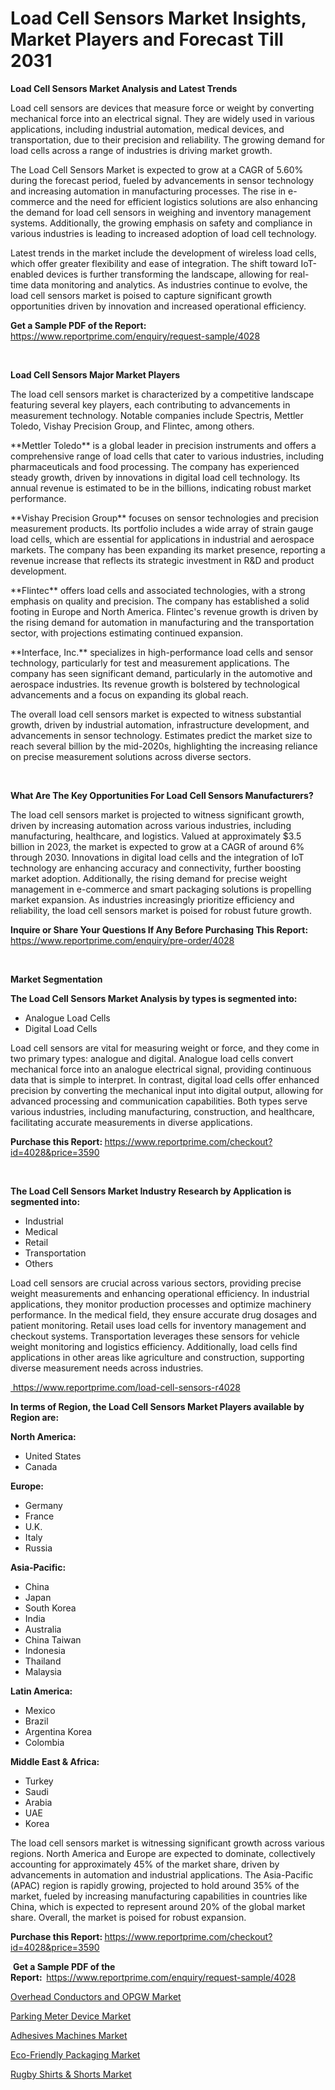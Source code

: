 <p><h1>Load Cell Sensors Market Insights, Market Players and Forecast Till 2031</h1></p><p><strong>Load Cell Sensors Market Analysis and Latest Trends</strong></p>
<p><p>Load cell sensors are devices that measure force or weight by converting mechanical force into an electrical signal. They are widely used in various applications, including industrial automation, medical devices, and transportation, due to their precision and reliability. The growing demand for load cells across a range of industries is driving market growth.</p><p>The Load Cell Sensors Market is expected to grow at a CAGR of 5.60% during the forecast period, fueled by advancements in sensor technology and increasing automation in manufacturing processes. The rise in e-commerce and the need for efficient logistics solutions are also enhancing the demand for load cell sensors in weighing and inventory management systems. Additionally, the growing emphasis on safety and compliance in various industries is leading to increased adoption of load cell technology.</p><p>Latest trends in the market include the development of wireless load cells, which offer greater flexibility and ease of integration. The shift toward IoT-enabled devices is further transforming the landscape, allowing for real-time data monitoring and analytics. As industries continue to evolve, the load cell sensors market is poised to capture significant growth opportunities driven by innovation and increased operational efficiency.</p></p>
<p><strong>Get a Sample PDF of the Report:&nbsp;</strong> <a href="https://www.reportprime.com/enquiry/request-sample/4028?utm_campaign=1549&utm_medium=2&utm_source=Github&utm_content=ia&utm_term=10102024&utm_id=load-cell-sensors">https://www.reportprime.com/enquiry/request-sample/4028</a></p>
<p>&nbsp;</p>
<p><strong>Load Cell Sensors Major Market Players</strong></p>
<p><p>The load cell sensors market is characterized by a competitive landscape featuring several key players, each contributing to advancements in measurement technology. Notable companies include Spectris, Mettler Toledo, Vishay Precision Group, and Flintec, among others.</p><p>**Mettler Toledo** is a global leader in precision instruments and offers a comprehensive range of load cells that cater to various industries, including pharmaceuticals and food processing. The company has experienced steady growth, driven by innovations in digital load cell technology. Its annual revenue is estimated to be in the billions, indicating robust market performance.</p><p>**Vishay Precision Group** focuses on sensor technologies and precision measurement products. Its portfolio includes a wide array of strain gauge load cells, which are essential for applications in industrial and aerospace markets. The company has been expanding its market presence, reporting a revenue increase that reflects its strategic investment in R&D and product development.</p><p>**Flintec** offers load cells and associated technologies, with a strong emphasis on quality and precision. The company has established a solid footing in Europe and North America. Flintec's revenue growth is driven by the rising demand for automation in manufacturing and the transportation sector, with projections estimating continued expansion.</p><p>**Interface, Inc.** specializes in high-performance load cells and sensor technology, particularly for test and measurement applications. The company has seen significant demand, particularly in the automotive and aerospace industries. Its revenue growth is bolstered by technological advancements and a focus on expanding its global reach.</p><p>The overall load cell sensors market is expected to witness substantial growth, driven by industrial automation, infrastructure development, and advancements in sensor technology. Estimates predict the market size to reach several billion by the mid-2020s, highlighting the increasing reliance on precise measurement solutions across diverse sectors.</p></p>
<p>&nbsp;</p>
<p><strong>What Are The Key Opportunities For Load Cell Sensors Manufacturers?</strong></p>
<p><p>The load cell sensors market is projected to witness significant growth, driven by increasing automation across various industries, including manufacturing, healthcare, and logistics. Valued at approximately $3.5 billion in 2023, the market is expected to grow at a CAGR of around 6% through 2030. Innovations in digital load cells and the integration of IoT technology are enhancing accuracy and connectivity, further boosting market adoption. Additionally, the rising demand for precise weight management in e-commerce and smart packaging solutions is propelling market expansion. As industries increasingly prioritize efficiency and reliability, the load cell sensors market is poised for robust future growth.</p></p>
<p><strong>Inquire or Share Your Questions If Any Before Purchasing This Report:</strong> <a href="https://www.reportprime.com/enquiry/pre-order/4028?utm_campaign=1549&utm_medium=2&utm_source=Github&utm_content=ia&utm_term=10102024&utm_id=load-cell-sensors">https://www.reportprime.com/enquiry/pre-order/4028</a></p>
<p>&nbsp;</p>
<p><strong>Market Segmentation</strong></p>
<p><strong>The Load Cell Sensors Market Analysis by types is segmented into:</strong></p>
<p><ul><li>Analogue Load Cells</li><li>Digital Load Cells</li></ul></p>
<p><p>Load cell sensors are vital for measuring weight or force, and they come in two primary types: analogue and digital. Analogue load cells convert mechanical force into an analogue electrical signal, providing continuous data that is simple to interpret. In contrast, digital load cells offer enhanced precision by converting the mechanical input into digital output, allowing for advanced processing and communication capabilities. Both types serve various industries, including manufacturing, construction, and healthcare, facilitating accurate measurements in diverse applications.</p></p>
<p><strong>Purchase this Report:&nbsp;</strong><a href="https://www.reportprime.com/checkout?id=4028&price=3590&utm_campaign=1549&utm_medium=2&utm_source=Github&utm_content=ia&utm_term=10102024&utm_id=load-cell-sensors">https://www.reportprime.com/checkout?id=4028&price=3590</a></p>
<p>&nbsp;</p>
<p><strong>The Load Cell Sensors Market Industry Research by Application is segmented into:</strong></p>
<p><ul><li>Industrial</li><li>Medical</li><li>Retail</li><li>Transportation</li><li>Others</li></ul></p>
<p><p>Load cell sensors are crucial across various sectors, providing precise weight measurements and enhancing operational efficiency. In industrial applications, they monitor production processes and optimize machinery performance. In the medical field, they ensure accurate drug dosages and patient monitoring. Retail uses load cells for inventory management and checkout systems. Transportation leverages these sensors for vehicle weight monitoring and logistics efficiency. Additionally, load cells find applications in other areas like agriculture and construction, supporting diverse measurement needs across industries.</p></p>
<p><a href="https://www.reportprime.com/load-cell-sensors-r4028?utm_campaign=1549&utm_medium=2&utm_source=Github&utm_content=ia&utm_term=10102024&utm_id=load-cell-sensors">&nbsp;https://www.reportprime.com/load-cell-sensors-r4028</a></p>
<p><strong>In terms of Region, the Load Cell Sensors Market Players available by Region are:</strong></p>
<p>
    <p> <strong> North America: </strong>
        <ul>
            <li>United States</li>
            <li>Canada</li>
        </ul>
        </p> 
    <p> <strong> Europe: </strong>
        <ul>
            <li>Germany</li>
            <li>France</li>
            <li>U.K.</li>
            <li>Italy</li>
            <li>Russia</li>
        </ul>
        </p> 
    <p> <strong> Asia-Pacific: </strong>
        <ul>
            <li>China</li>
            <li>Japan</li>
            <li>South Korea</li>
            <li>India</li>
            <li>Australia</li>
            <li>China Taiwan</li>
            <li>Indonesia</li>
            <li>Thailand</li>
            <li>Malaysia</li>
        </ul>
        </p> 
    <p> <strong> Latin America: </strong>
        <ul>
            <li>Mexico</li>
            <li>Brazil</li>
            <li>Argentina Korea</li>
            <li>Colombia</li>
        </ul>
        </p> 
    <p> <strong> Middle East & Africa: </strong>
        <ul>
            <li>Turkey</li>
            <li>Saudi</li>
            <li>Arabia</li>
            <li>UAE</li>
            <li>Korea</li>
        </ul>
    </p>
    </p>
<p><p>The load cell sensors market is witnessing significant growth across various regions. North America and Europe are expected to dominate, collectively accounting for approximately 45% of the market share, driven by advancements in automation and industrial applications. The Asia-Pacific (APAC) region is rapidly growing, projected to hold around 35% of the market, fueled by increasing manufacturing capabilities in countries like China, which is expected to represent around 20% of the global market share. Overall, the market is poised for robust expansion.</p></p>
<p><strong>Purchase this Report: </strong><a href="https://www.reportprime.com/checkout?id=4028&price=3590&utm_campaign=1549&utm_medium=2&utm_source=Github&utm_content=ia&utm_term=10102024&utm_id=load-cell-sensors">https://www.reportprime.com/checkout?id=4028&price=3590</a></p>
<p>&nbsp;<strong>Get a Sample PDF of the Report:&nbsp;&nbsp;</strong><a href="https://www.reportprime.com/enquiry/request-sample/4028?utm_campaign=1549&utm_medium=2&utm_source=Github&utm_content=ia&utm_term=10102024&utm_id=load-cell-sensors">https://www.reportprime.com/enquiry/request-sample/4028</a></p>
<p><strong></strong></p>
<p><p><a href="https://www.linkedin.com/pulse/in-depth-overhead-conductors-opgw-market-review-size-share-r9ofc?utm_campaign=1549&utm_medium=2&utm_source=Github&utm_content=ia&utm_term=10102024&utm_id=load-cell-sensors">Overhead Conductors and OPGW Market</a></p><p><a href="https://www.linkedin.com/pulse/parking-meter-device-market-trends-regional-insights-forecasted-qmsxf?utm_campaign=1549&utm_medium=2&utm_source=Github&utm_content=ia&utm_term=10102024&utm_id=load-cell-sensors">Parking Meter Device Market</a></p><p><a href="https://www.linkedin.com/pulse/adhesives-machines-market-trends-strategic-insights-2024-2031-ivz0f?utm_campaign=1549&utm_medium=2&utm_source=Github&utm_content=ia&utm_term=10102024&utm_id=load-cell-sensors">Adhesives Machines Market</a></p><p><a href="https://www.linkedin.com/pulse/eco-friendly-packaging-market-share-size-trends-industry-tbjme?utm_campaign=1549&utm_medium=2&utm_source=Github&utm_content=ia&utm_term=10102024&utm_id=load-cell-sensors">Eco-Friendly Packaging Market</a></p><p><a href="https://www.linkedin.com/pulse/in-depth-rugby-shirts-shorts-market-review-size-share-pd8ge?utm_campaign=1549&utm_medium=2&utm_source=Github&utm_content=ia&utm_term=10102024&utm_id=load-cell-sensors">Rugby Shirts & Shorts Market</a></p></p>